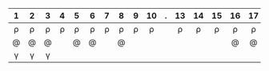 | 1 | 2 | 3 | 4 | 5 | 6 | 7 | 8 | 9 | 10 | . | 13 | 14 | 15 | 16 | 17 | 18 | 19 | 20 | 21 | 22 | 23 | 24 | 25 | 26 | 27 |
|:-:|:-:|:-:|:-:|:-:|:-:|:-:|:-:|:-:|:--:|:-:|:--:|:--:|:--:|:--:|:--:|:--:|:--:|:--:|:--:|:--:|:--:|:--:|:--:|:--:|:--:|
| ρ | ρ | ρ | ρ | ρ | ρ | ρ | ρ | ρ | ρ  |   | ρ  | ρ  | ρ  | ρ  | ρ  | ρ  | ρ  | ρ  | ρ  | ρ  | ρ  | ρ  | ρ  | ρ  | ρ  |
| @ | @ | @ |   | @ | @ |   | @ |   |    |   |    |    |    | @  | @  | @  | @  |    | @  | @  | @  |    |    |    |    |
| γ | γ | γ |   |   |   |   |   |   |    |   |    |    |    |    |    |    |    |    |    |    |    |    |    |    |    |
